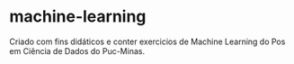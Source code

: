 # machine-learning
Criado com fins didáticos e conter exercicios de Machine Learning do Pos em Ciência de Dados do Puc-Minas.
